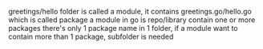 greetings/hello folder is called a module, it contains greetings.go/hello.go which is called package
a module in go is repo/library contain one or more packages
there's only 1 package name in 1 folder, if a module want to contain more than 1 package, subfolder is needed